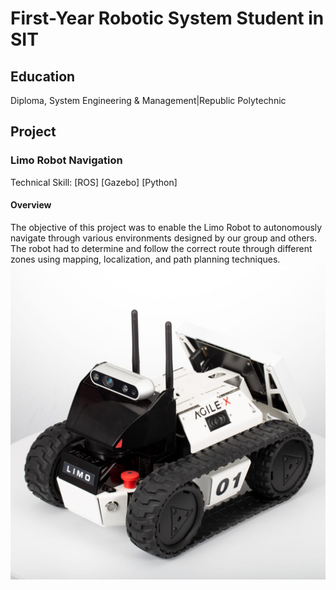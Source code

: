 # First-Year Robotic System Student in SIT


## Education
Diploma, System Engineering & Management|Republic Polytechnic

## Project
### Limo Robot Navigation
Technical Skill: [ROS] [Gazebo] [Python]
#### Overview
The objective of this project was to enable the Limo Robot to autonomously navigate through various environments designed by our group and others. The robot had to determine and follow the correct route through different zones using mapping, localization, and path planning techniques.  
![Limo Robot](image/Limo.jpg)
